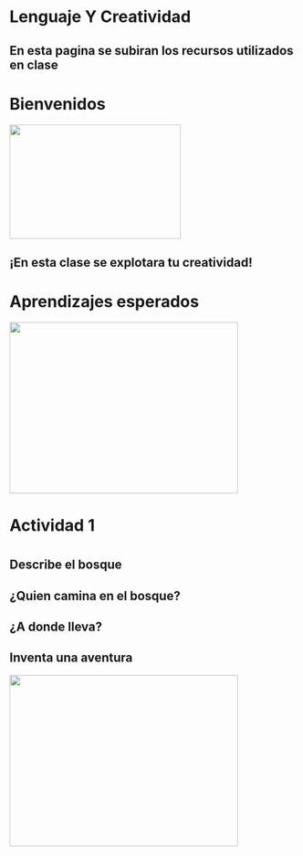 # Lenguaje Y Creatividad
<h2>En esta pagina se subiran los recursos utilizados en clase<h2>
<h1>Bienvenidos</h1>

<img src="https://github.com/user-attachments/assets/8a72a7b9-0494-4ae1-b42f-e5573330dcf1" width="300" height="200">

<h2>¡En esta clase se explotara tu creatividad!</h2>
<h1>Aprendizajes esperados</h1>

<img src="https://github.com/user-attachments/assets/11ed26d7-85b8-4ce2-ac91-18f80adca97e" width="400" height="300">
<h1> Actividad 1<h1>
<h2> Describe el bosque</h2>
<h2> ¿Quien camina en el bosque?</h2>
<h2> ¿A donde lleva?</h2>
<h2> Inventa una aventura</h2>

<img src="https://github.com/user-attachments/assets/a7825176-a95f-46bd-8166-8b760637460c" width="400" height="300">
